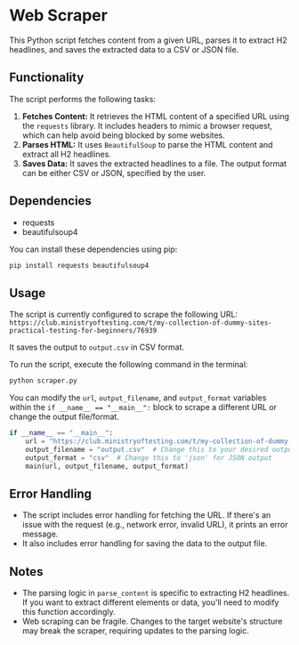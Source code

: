 # Web Scraper

This Python script fetches content from a given URL, parses it to extract H2 headlines, and saves the extracted data to a CSV or JSON file.

## Functionality

The script performs the following tasks:

1.  **Fetches Content:** It retrieves the HTML content of a specified URL using the `requests` library. It includes headers to mimic a browser request, which can help avoid being blocked by some websites.
2.  **Parses HTML:** It uses `BeautifulSoup` to parse the HTML content and extract all H2 headlines.
3.  **Saves Data:** It saves the extracted headlines to a file. The output format can be either CSV or JSON, specified by the user.

## Dependencies

-   requests
-   beautifulsoup4

You can install these dependencies using pip:

```bash
pip install requests beautifulsoup4
```

## Usage

The script is currently configured to scrape the following URL: `https://club.ministryoftesting.com/t/my-collection-of-dummy-sites-practical-testing-for-beginners/76939`

It saves the output to `output.csv` in CSV format.

To run the script, execute the following command in the terminal:

```bash
python scraper.py
```

You can modify the `url`, `output_filename`, and `output_format` variables within the `if __name__ == "__main__":` block to scrape a different URL or change the output file/format.

```python
if __name__ == "__main__":
    url = "https://club.ministryoftesting.com/t/my-collection-of-dummy-sites-practical-testing-for-beginners/76939"  # Change this to your target URL
    output_filename = "output.csv"  # Change this to your desired output filename
    output_format = "csv"  # Change this to 'json' for JSON output
    main(url, output_filename, output_format)

```

## Error Handling

-   The script includes error handling for fetching the URL. If there's an issue with the request (e.g., network error, invalid URL), it prints an error message.
-   It also includes error handling for saving the data to the output file.

## Notes

-   The parsing logic in `parse_content` is specific to extracting H2 headlines. If you want to extract different elements or data, you'll need to modify this function accordingly.
-   Web scraping can be fragile. Changes to the target website's structure may break the scraper, requiring updates to the parsing logic.
